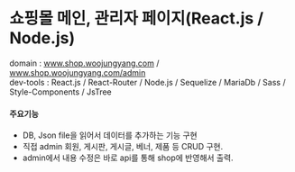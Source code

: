 <h1>쇼핑몰 메인, 관리자 페이지(React.js / Node.js)</h1>

domain : www.shop.woojungyang.com / www.shop.woojungyang.com/admin <br>
dev-tools : React.js / React-Router / Node.js / Sequelize / MariaDb / Sass / Style-Components / JsTree

#### 주요기능

- DB, Json file을 읽어서 데이터를 추가하는 기능 구현
- 직접 admin 회원, 게시판, 게시글, 베너, 제품 등 CRUD 구현.
- admin에서 내용 수정은 바로 api를 통해 shop에 반영해서 출력.
